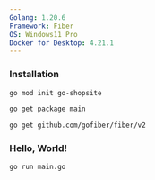 ```yaml
---
Golang: 1.20.6
Framework: Fiber
OS: Windows11 Pro
Docker for Desktop: 4.21.1
---
```


### Installation

```bash
go mod init go-shopsite
```

```bash
go get package main
```

```bash
go get github.com/gofiber/fiber/v2
```

### Hello, World!

```bash
go run main.go
```